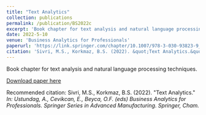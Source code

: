 ```yaml
---
title: "Text Analytics"
collection: publications
permalink: /publication/BS2022c
excerpt: 'Book chapter for text analysis and natural language processing techniques.'
date: 2022-5-10
venue: 'Business Analytics for Professionals'
paperurl: 'https://link.springer.com/chapter/10.1007/978-3-030-93823-9_7'
citation: 'Sivri, M.S., Korkmaz, B.S. (2022). &quot;Text Analytics.&quot; <i>n: Ustundag, A., Cevikcan, E., Beyca, O.F. (eds) Business Analytics for Professionals. Springer Series in Advanced Manufacturing. Springer, Cham.</i>. 1(3).'
---
```

Book chapter for text analysis and natural language processing techniques.

[Download paper here](https://link.springer.com/chapter/10.1007/978-3-030-93823-9_7)

Recommended citation: Sivri, M.S., Korkmaz, B.S. (2022). "Text Analytics." <i>In: Ustundag, A., Cevikcan, E., Beyca, O.F. (eds) Business Analytics for Professionals. Springer Series in Advanced Manufacturing. Springer, Cham.</i>